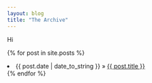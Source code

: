 ```yaml
---
layout: blog
title: "The Archive"
---
```

Hi

{% for post in site.posts %}
<li><span>{{ post.date | date_to_string }}</span> » <a href="/thatgamesux{{ post.url }}" title="{{ post.title }}">{{ post.title }}</a></li>
{% endfor %}
